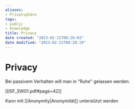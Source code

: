 ```yaml
---
aliases: 
- Privatsphäre
tags:  
- public
- knowledge
title: Privacy
date created: "2023-02-21T08:26:03"
date modified: "2023-02-21T08:28:19"
---
```


# Privacy

Bei passivem Verhalten will man in "Ruhe" gelassen werden.

[[ISF_SW01.pdf#page=42]]

Kann mit [[Anonymity|Anonymität]] unterstützt werden
